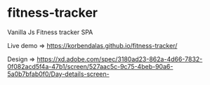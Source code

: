 # fitness-tracker
Vanilla Js Fitness tracker SPA

Live demo => https://korbendalas.github.io/fitness-tracker/

Design => https://xd.adobe.com/spec/3180ad23-862a-4d66-7832-0f082acd5f4a-47b1/screen/527aac5c-9c75-4beb-90a6-5a0b7bfab0f0/Day-details-screen-
